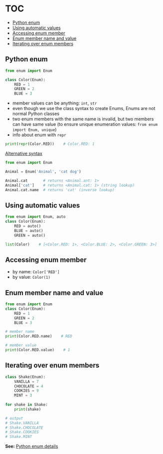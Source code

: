 # TOC
* [Python enum](#Python-enum)
* [Using automatic values](#Using-automatic-values)
* [Accessing enum member](#Accessing-enum-member)
* [Enum member name and value](#Enum-member-name-and-value)
* [Iterating over enum members](#Iterating-over-enum-members)

## Python enum
```python
from enum import Enum

class Color(Enum):
    RED = 1
    GREEN = 2
    BLUE = 3
```
* member values can be anything: `int`, `str`
* even though we use the class syntax to create Enums, Enums are not normal Python classes
* two enum members with the same name is invalid, but two members can have same value (to ensure unique enumeration values: `from enum import Enum, unique`)
* info about enum with `repr `
```python
print(repr(Color.RED))    # Color.RED: 1
```

[Alternative syntax](https://stackoverflow.com/a/1695250/4802664)
```python
from enum import Enum 

Animal = Enum('Animal', 'cat dog')

Animal.cat       # returns <Animal.ant: 1>
Animal['cat']    # returns <Animal.cat: 1> (string lookup)
Animal.cat.name  # returns 'cat' (inverse lookup)
```

## Using automatic values
```python
from enum import Enum, auto
class Color(Enum):
    RED = auto()
    BLUE = auto()
    GREEN = auto()

list(Color)    # [<Color.RED: 1>, <Color.BLUE: 2>, <Color.GREEN: 3>]
```

## Accessing enum member
* by name: `Color['RED']`
* by value: `Color(1)`

## Enum member name and value
```python
from enum import Enum
class Color(Enum):
    RED = 1
    GREEN = 2
    BLUE = 3

# member name
print(Color.RED.name)    # RED

# member value
print(Color.RED.value)    # 1
```

## Iterating over enum members
```python
class Shake(Enum):
    VANILLA = 7
    CHOCOLATE = 4
    COOKIES = 9
    MINT = 3
	
for shake in Shake:
    print(shake)

# output
# Shake.VANILLA
# Shake.CHOCOLATE
# Shake.COOKIES
# Shake.MINT
```

**See:** [Python enum details](https://docs.python.org/3/library/enum.html)
